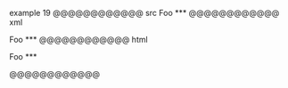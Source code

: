 example 19
@@@@@@@@@@@@ src
Foo
    ***
@@@@@@@@@@@@ xml
<?xml version="1.0" encoding="UTF-8"?>
<!DOCTYPE document SYSTEM "CommonMark.dtd">
<document xmlns="http://commonmark.org/xml/1.0">
  <paragraph>
    <text>Foo</text>
    <softbreak />
    <text>***</text>
  </paragraph>
</document>
@@@@@@@@@@@@ html
<p>Foo
***</p>
@@@@@@@@@@@@
